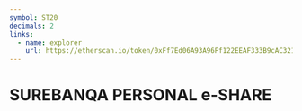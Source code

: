 ```yaml
---
symbol: ST20
decimals: 2
links:
  - name: explorer
    url: https://etherscan.io/token/0xFf7Ed06A93A96Ff122EEAF333B9cAC321fdD5eD9
---
```


# SUREBANQA PERSONAL e-SHARE
